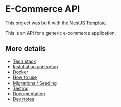 # E-Commerce API

This project was built with the [NestJS Template](https://github.com/mattburnett-repo/nestjs-api-template).

This is an API for a generic e-commerce application.

## More details

- [Tech stack](./readme/TechStack.md)
- [Installation and setup](./readme/InstallationAndSetup.md)
- [Docker](./readme/Docker.md)
- [How to use](./readme/HowToUse.md)
- [Migrations / Seeding](./readme/MigrationsAndSeeding.md)
- [Testing](./readme/Testing.md)
- [Documentation](./readme/Documentation.md)
- [Dev notes](./readme/DevNotes.md)
